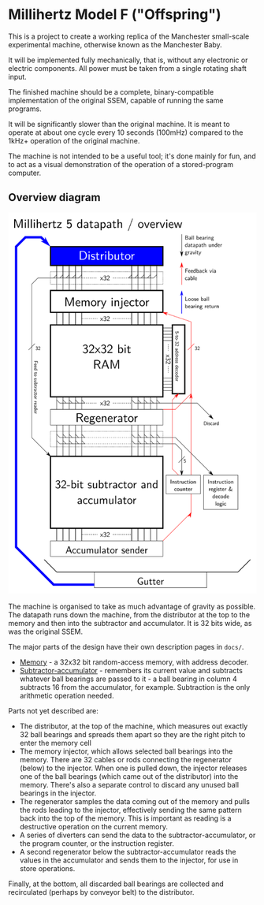 # Millihertz Model F ("Offspring")

This is a project to create a working replica of the Manchester small-scale experimental machine, otherwise known as the Manchester Baby.

It will be implemented fully mechanically, that is, without any electronic or electric components. All power must be taken from a single rotating shaft input.

The finished machine should be a complete, binary-compatible implementation of the original SSEM, capable of running the same programs.

It will be significantly slower than the original machine. It is meant to operate at about one cycle every 10 seconds (100mHz) compared to the 1kHz+ operation of the original machine.

The machine is not intended to be a useful tool; it's done mainly for fun, and to act as a visual demonstration of the operation of a stored-program computer.

## Overview diagram

![Overview diagram](millihertz5.png)

The machine is organised to take as much advantage of gravity as possible. The datapath runs down the machine, from the distributor at the top to the memory and then into the subtractor and accumulator. It is 32 bits wide, as was the original SSEM.

The major parts of the design have their own description pages in `docs/`.

* [Memory](docs/vertical-memory.md) - a 32x32 bit random-access memory, with address decoder.
* [Subtractor-accumulator](docs/subtractor-accumulator.md) - remembers its current value and subtracts whatever ball bearings are passed to it - a ball bearing in column 4 subtracts 16 from the accumulator, for example. Subtraction is the only arithmetic operation needed.

Parts not yet described are:

* The distributor, at the top of the machine, which measures out exactly 32 ball bearings and spreads them apart so they are the right pitch to enter the memory cell
* The memory injector, which allows selected ball bearings into the memory. There are 32 cables or rods connecting the regenerator (below) to the injector. When one is pulled down, the injector releases one of the ball bearings (which came out of the distributor) into the memory. There's also a separate control to discard any unused ball bearings in the injector.
* The regenerator samples the data coming out of the memory and pulls the rods leading to the injector, effectively sending the same pattern back into the top of the memory. This is important as reading is a destructive operation on the current memory.
* A series of diverters can send the data to the subtractor-accumulator, or the program counter, or the instruction register.
* A second regenerator below the subtractor-accumulator reads the values in the accumulator and sends them to the injector, for use in store operations.

Finally, at the bottom, all discarded ball bearings are collected and recirculated (perhaps by conveyor belt) to the distributor.
